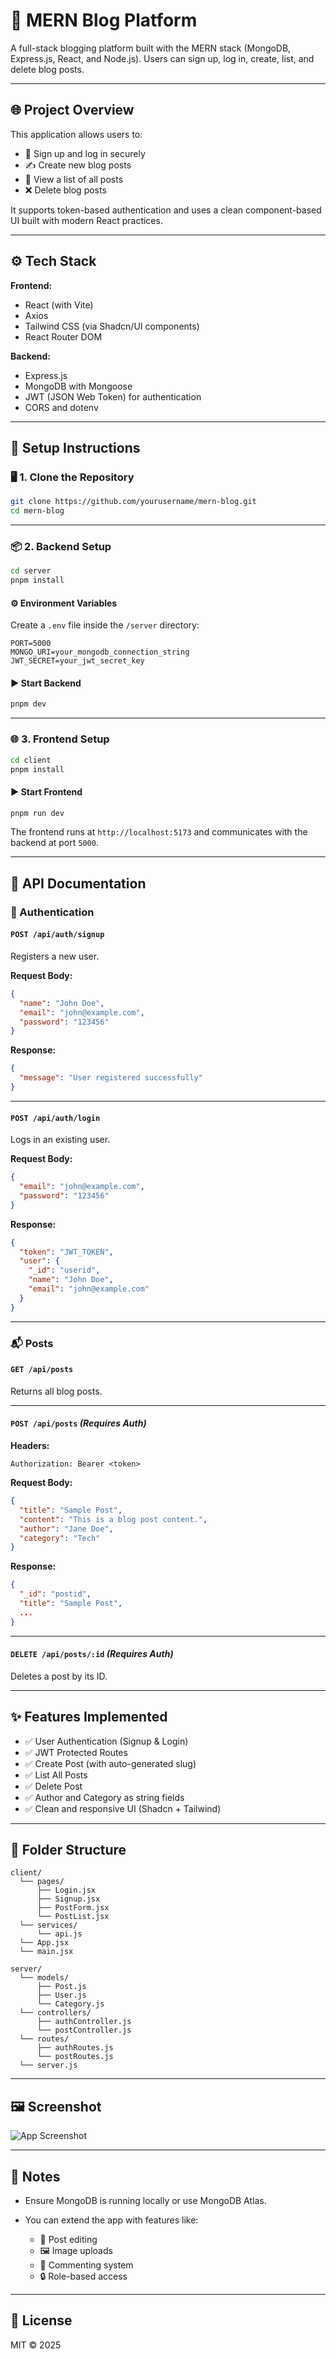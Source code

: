 # 📝 MERN Blog Platform

A full-stack blogging platform built with the MERN stack (MongoDB, Express.js, React, and Node.js). Users can sign up, log in, create, list, and delete blog posts.

---

## 🌐 Project Overview

This application allows users to:

- 🔐 Sign up and log in securely
- ✍️ Create new blog posts
- 📃 View a list of all posts
- ❌ Delete blog posts

It supports token-based authentication and uses a clean component-based UI built with modern React practices.

---

## ⚙️ Tech Stack

**Frontend:**
- React (with Vite)
- Axios
- Tailwind CSS (via Shadcn/UI components)
- React Router DOM

**Backend:**
- Express.js
- MongoDB with Mongoose
- JWT (JSON Web Token) for authentication
- CORS and dotenv

---

## 🚀 Setup Instructions

### 🖥️ 1. Clone the Repository

```bash
git clone https://github.com/yourusername/mern-blog.git
cd mern-blog
````

---

### 📦 2. Backend Setup

```bash
cd server
pnpm install
```

#### ⚙️ Environment Variables

Create a `.env` file inside the `/server` directory:

```env
PORT=5000
MONGO_URI=your_mongodb_connection_string
JWT_SECRET=your_jwt_secret_key
```

#### ▶️ Start Backend

```bash
pnpm dev
```

---

### 🌐 3. Frontend Setup

```bash
cd client
pnpm install
```

#### ▶️ Start Frontend

```bash
pnpm run dev
```

The frontend runs at `http://localhost:5173` and communicates with the backend at port `5000`.

---

## 🔌 API Documentation

### 🔐 Authentication

#### `POST /api/auth/signup`

Registers a new user.

**Request Body:**

```json
{
  "name": "John Doe",
  "email": "john@example.com",
  "password": "123456"
}
```

**Response:**

```json
{
  "message": "User registered successfully"
}
```

---

#### `POST /api/auth/login`

Logs in an existing user.

**Request Body:**

```json
{
  "email": "john@example.com",
  "password": "123456"
}
```

**Response:**

```json
{
  "token": "JWT_TOKEN",
  "user": {
    "_id": "userid",
    "name": "John Doe",
    "email": "john@example.com"
  }
}
```

---

### 📬 Posts

#### `GET /api/posts`

Returns all blog posts.

---

#### `POST /api/posts` *(Requires Auth)*

**Headers:**

```http
Authorization: Bearer <token>
```

**Request Body:**

```json
{
  "title": "Sample Post",
  "content": "This is a blog post content.",
  "author": "Jane Doe",
  "category": "Tech"
}
```

**Response:**

```json
{
  "_id": "postid",
  "title": "Sample Post",
  ...
}
```

---

#### `DELETE /api/posts/:id` *(Requires Auth)*

Deletes a post by its ID.

---

## ✨ Features Implemented

* ✅ User Authentication (Signup & Login)
* ✅ JWT Protected Routes
* ✅ Create Post (with auto-generated slug)
* ✅ List All Posts
* ✅ Delete Post
* ✅ Author and Category as string fields
* ✅ Clean and responsive UI (Shadcn + Tailwind)

---

## 📁 Folder Structure

```
client/
  └── pages/
      ├── Login.jsx
      ├── Signup.jsx
      ├── PostForm.jsx
      └── PostList.jsx
  └── services/
      └── api.js
  └── App.jsx
  └── main.jsx

server/
  └── models/
      ├── Post.js
      ├── User.js
      └── Category.js
  └── controllers/
      ├── authController.js
      └── postController.js
  └── routes/
      ├── authRoutes.js
      └── postRoutes.js
  └── server.js
```

---

## 🖼️ Screenshot

![App Screenshot](image.png)

---

## 📌 Notes

* Ensure MongoDB is running locally or use MongoDB Atlas.
* You can extend the app with features like:

  * 📝 Post editing
  * 🖼️ Image uploads
  * 💬 Commenting system
  * 🔒 Role-based access

---

## 📃 License

MIT © 2025
